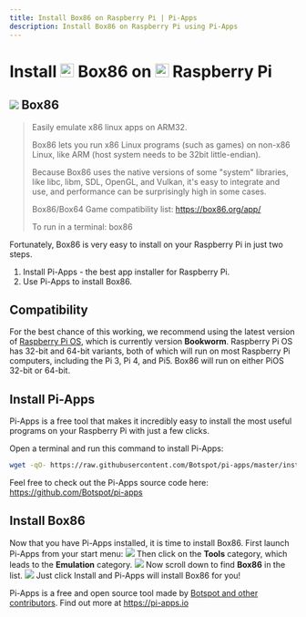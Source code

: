 ```yaml
---
title: Install Box86 on Raspberry Pi | Pi-Apps
description: Install Box86 on Raspberry Pi using Pi-Apps
---
```

<div class="simple-install-content content">

# Install <img src="/img/app-icons/Box86/icon-64.png" height=24> Box86 on <img src=/img/other-icons/raspberrypi-icon.svg height=24> Raspberry Pi

## <img src="/img/app-icons/Box86/icon-64.png"> Box86
> Easily emulate x86 linux apps on ARM32.
> 
> Box86 lets you run x86 Linux programs (such as games) on non-x86 Linux, like ARM (host system needs to be 32bit little-endian).
> 
> Because Box86 uses the native versions of some "system" libraries, like libc, libm, SDL, OpenGL, and Vulkan, it's easy to integrate and use, and performance can be surprisingly high in some cases.
> 
> Box86/Box64 Game compatibility list: https://box86.org/app/
> 
> To run in a terminal: box86

Fortunately, Box86 is very easy to install on your Raspberry Pi in just two steps.
1. Install Pi-Apps - the best app installer for Raspberry Pi.
2. Use Pi-Apps to install Box86.
</div>
<div class="simple-install-content content">

## Compatibility
For the best chance of this working, we recommend using the latest version of [Raspberry Pi OS](https://www.raspberrypi.com/software/), which is currently version **Bookworm**.
Raspberry Pi OS has 32-bit and 64-bit variants, both of which will run on most Raspberry Pi computers, including the Pi 3, Pi 4, and Pi5.
Box86 will run on either PiOS 32-bit or 64-bit.
</div>
<div class="simple-install-content content">

## Install Pi-Apps

Pi-Apps is a free tool that makes it incredibly easy to install the most useful programs on your Raspberry Pi with just a few clicks.

Open a terminal and run this command to install Pi-Apps:
```bash
wget -qO- https://raw.githubusercontent.com/Botspot/pi-apps/master/install | bash
```
Feel free to check out the Pi-Apps source code here: https://github.com/Botspot/pi-apps
</div>
<div class="simple-install-content content">

## Install Box86

Now that you have Pi-Apps installed, it is time to install Box86.
First launch Pi-Apps from your start menu:
<img src="/img/start-menu.png">
Then click on the <b>Tools</b> category, which leads to the <b>Emulation</b> category.
<img src="/img/category-selections/Emulation.png">
Now scroll down to find <b>Box86</b> in the list.
<img src="/img/app-icons/Box86/app-selection.png">
Just click Install and Pi-Apps will install Box86 for you!
</div>
<div class="simple-install-content content">

Pi-Apps is a free and open source tool made by [Botspot and other contributors](/about/#contributors). Find out more at https://pi-apps.io
</div>
